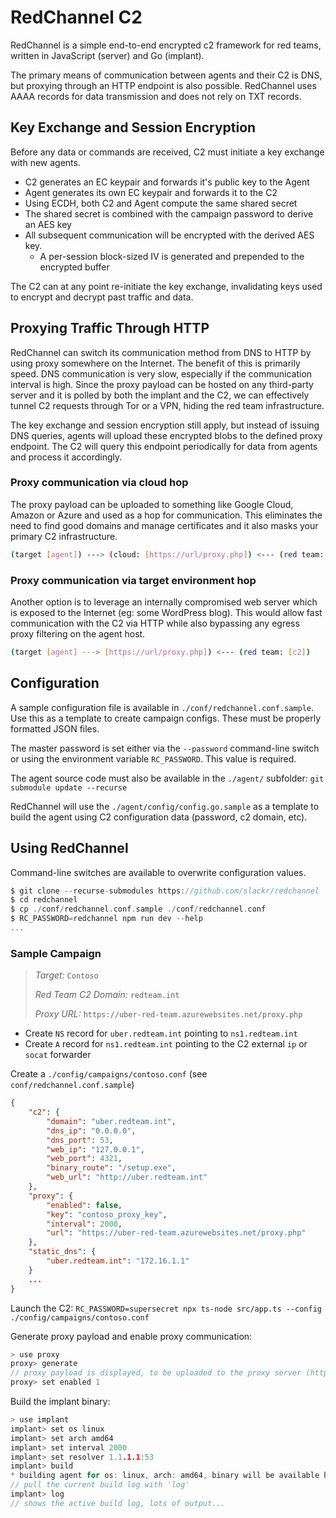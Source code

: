 # RedChannel C2

RedChannel is a simple end-to-end encrypted c2 framework for red teams, written in JavaScript (server) and Go (implant).

The primary means of communication between agents and their C2 is DNS, but proxying through an HTTP endpoint is also possible. RedChannel uses AAAA records for data transmission and does not rely on TXT records.

## Key Exchange and Session Encryption

Before any data or commands are received, C2 must initiate a key exchange with new agents.

-   C2 generates an EC keypair and forwards it's public key to the Agent
-   Agent generates its own EC keypair and forwards it to the C2
-   Using ECDH, both C2 and Agent compute the same shared secret
-   The shared secret is combined with the campaign password to derive an AES key
-   All subsequent communication will be encrypted with the derived AES key.
    -   A per-session block-sized IV is generated and prepended to the encrypted buffer

The C2 can at any point re-initiate the key exchange, invalidating keys used to encrypt and decrypt past traffic and data.

## Proxying Traffic Through HTTP

RedChannel can switch its communication method from DNS to HTTP by using proxy somewhere on the Internet. The benefit of this is primarily speed. DNS communication is very slow, especially if the communication interval is high. Since the proxy payload can be hosted on any third-party server and it is polled by both the implant and the C2, we can effectively tunnel C2 requests through Tor or a VPN, hiding the red team infrastructure.

The key exchange and session encryption still apply, but instead of issuing DNS queries, agents will upload these encrypted blobs to the defined proxy endpoint. The C2 will query this endpoint periodically for data from agents and process it accordingly.

### Proxy communication via cloud hop

The proxy payload can be uploaded to something like Google Cloud, Amazon or Azure and used as a hop for communication. This eliminates the need to find good domains and manage certificates and it also masks your primary C2 infrastructure.

```bash
(target [agent]) ---> (cloud: [https://url/proxy.php]) <--- (red team: [c2])
```

### Proxy communication via target environment hop

Another option is to leverage an internally compromised web server which is exposed to the Internet (eg: some WordPress blog). This would allow fast communication with the C2 via HTTP while also bypassing any egress proxy filtering on the agent host.

```bash
(target [agent] ---> [https://url/proxy.php]) <--- (red team: [c2])
```

## Configuration

A sample configuration file is available in `./conf/redchannel.conf.sample`. Use this as a template to create campaign configs. These must be properly formatted JSON files.

The master password is set either via the `--password` command-line switch or using the environment variable `RC_PASSWORD`. This value is required.

The agent source code must also be available in the `./agent/` subfolder: `git submodule update --recurse`

RedChannel will use the `./agent/config/config.go.sample` as a template to build the agent using C2 configuration data (password, c2 domain, etc).

## Using RedChannel

Command-line switches are available to overwrite configuration values.

```c
$ git clone --recurse-submodules https://github.com/slackr/redchannel
$ cd redchannel
$ cp ./conf/redchannel.conf.sample ./conf/redchannel.conf
$ RC_PASSWORD=redchannel npm run dev --help
...
```

### Sample Campaign

> _Target:_ `Contoso`
>
> _Red Team C2 Domain:_ `redteam.int`
>
> _Proxy URL:_ `https://uber-red-team.azurewebsites.net/proxy.php`

-   Create `NS` record for `uber.redteam.int` pointing to `ns1.redteam.int`
-   Create `A` record for `ns1.redteam.int` pointing to the C2 external `ip` or `socat` forwarder

Create a `./config/campaigns/contoso.conf` (see `conf/redchannel.conf.sample`)

```json
{
    "c2": {
        "domain": "uber.redteam.int",
        "dns_ip": "0.0.0.0",
        "dns_port": 53,
        "web_ip": "127.0.0.1",
        "web_port": 4321,
        "binary_route": "/setup.exe",
        "web_url": "http://uber.redteam.int"
    },
    "proxy": {
        "enabled": false,
        "key": "contoso_proxy_key",
        "interval": 2000,
        "url": "https://uber-red-team.azurewebsites.net/proxy.php"
    },
    "static_dns": {
        "uber.redteam.int": "172.16.1.1"
    }
    ...
}
```

Launch the C2:
`RC_PASSWORD=supersecret npx ts-node src/app.ts --config ./config/campaigns/contoso.conf`

Generate proxy payload and enable proxy communication:

```c
> use proxy
proxy> generate
// proxy payload is displayed, to be uploaded to the proxy server (https://uber-red-team.azurewebsites.net/proxy.php)
proxy> set enabled 1
```

Build the implant binary:

```c
> use implant
implant> set os linux
implant> set arch amd64
implant> set interval 2000
implant> set resolver 1.1.1.1:53
implant> build
* building agent for os: linux, arch: amd64, binary will be available here: [path] and [web_url/binary_route]
// pull the current build log with 'log'
implant> log
// shows the active build log, lots of output...
```
